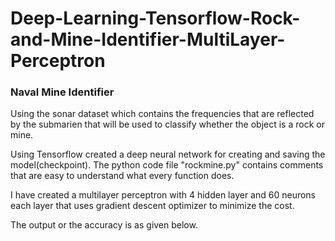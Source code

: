 # Deep-Learning-Tensorflow-Rock-and-Mine-Identifier-MultiLayer-Perceptron

### Naval Mine Identifier
Using the sonar dataset which contains the frequencies that are reflected by the submarien that will be used to classify whether the object is a rock or mine.

Using Tensorflow created a deep neural network for creating and saving the model(checkpoint). The python code file "rockmine.py" contains comments that are easy to understand what every function does.

I have created a multilayer perceptron with 4 hidden layer and 60 neurons each layer that uses gradient descent optimizer to minimize the cost.

The output or the accuracy is as given below.
